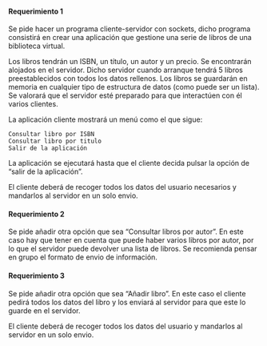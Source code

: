 #### Requerimiento 1

Se pide hacer un programa cliente-servidor con sockets, dicho programa consistirá en crear una aplicación que gestione una serie de libros de una biblioteca virtual.

Los libros tendrán un ISBN, un título, un autor y un precio. Se encontrarán alojados en el servidor. Dicho servidor cuando arranque tendrá 5 libros preestablecidos con todos los datos rellenos. Los libros se guardarán en memoria en cualquier tipo de estructura de datos (como puede ser un lista). Se valorará que el servidor esté preparado para que interactúen con él varios clientes.

La aplicación cliente mostrará un menú como el que sigue:

    Consultar libro por ISBN
    Consultar libro por titulo
    Salir de la aplicación

La aplicación se ejecutará hasta que el cliente decida pulsar la opción de “salir de la aplicación”.

El cliente deberá de recoger todos los datos del usuario necesarios y mandarlos al servidor en un solo envio.


#### Requerimiento 2

Se pide añadir otra opción que sea “Consultar libros por autor”. En este caso hay que tener en cuenta que puede haber varios libros por autor, por lo que el servidor puede devolver una lista de libros. Se recomienda pensar en grupo el formato de envio de información.


#### Requerimiento 3

Se pide añadir otra opción que sea “Añadir libro”. En este caso el cliente pedirá todos los datos del libro y los enviará al servidor para que este lo guarde en el servidor.

El cliente deberá de recoger todos los datos del usuario y mandarlos al servidor en un solo envio.

